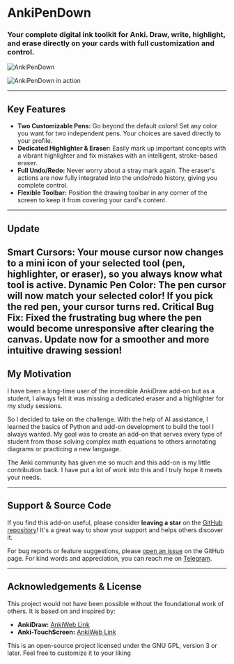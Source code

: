 # AnkiPenDown
### Your complete digital ink toolkit for Anki. Draw, write, highlight, and erase directly on your cards with full customization and control.

![AnkiPenDown](https://github.com/user-attachments/assets/3a2e845a-3f64-47f3-9a28-98c17e17a399)

![AnkiPenDown in action](https://github.com/user-attachments/assets/10f43df1-86e8-49f5-a974-e37f9e30dde5)

---

## Key Features

*   **Two Customizable Pens:** Go beyond the default colors! Set any color you want for two independent pens. Your choices are saved directly to your profile.
*   **Dedicated Highlighter & Eraser:** Easily mark up important concepts with a vibrant highlighter and fix mistakes with an intelligent, stroke-based eraser.
*   **Full Undo/Redo:** Never worry about a stray mark again. The eraser's actions are now fully integrated into the undo/redo history, giving you complete control.
*   **Flexible Toolbar:** Position the drawing toolbar in any corner of the screen to keep it from covering your card's content.

---
## Update
**Smart Cursors:** Your mouse cursor now changes to a mini icon of your selected tool (pen, highlighter, or eraser), so you always know what tool is active.
**Dynamic Pen Color:** The pen cursor will now match your selected color! If you pick the red pen, your cursor turns red.
**Critical Bug Fix:** Fixed the frustrating bug where the pen would become unresponsive after clearing the canvas.
**Update now for a smoother and more intuitive drawing session!**
---
## My Motivation

I have been a long-time user of the incredible AnkiDraw add-on but as a student, I always felt it was missing a dedicated eraser and a highlighter for my study sessions.

So I decided to take on the challenge. With the help of AI assistance, I learned the basics of Python and add-on development to build the tool I always wanted. My goal was to create an add-on that serves every type of student from those solving complex math equations to others annotating diagrams or practicing a new language.

The Anki community has given me so much and this add-on is my little contribution back. I have put a lot of work into this and I truly hope it meets your needs.

---

## Support & Source Code

If you find this add-on useful, please consider **leaving a star** on the [GitHub repository](https://github.com/vijay-collaborator/AnkiPenDown/)! It's a great way to show your support and helps others discover it.

For bug reports or feature suggestions, please [open an issue](https://github.com/vijay-collaborator/AnkiPenDown/issues) on the GitHub page. For kind words and appreciation, you can reach me on [Telegram](http://t.me/Viiijay1).

---

## Acknowledgements & License

This project would not have been possible without the foundational work of others. It is based on and inspired by:
*   **AnkiDraw:** [AnkiWeb Link](https://ankiweb.net/shared/info/1868980340)
*   **Anki-TouchScreen:** [AnkiWeb Link](https://ankiweb.net/shared/info/1631622775)

This is an open-source project licensed under the GNU GPL, version 3 or later. Feel free to customize it to your liking
